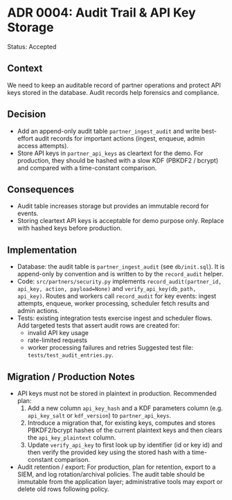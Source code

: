 # ADR 0004: Audit Trail & API Key Storage

Status: Accepted

Context
-------
We need to keep an auditable record of partner operations and protect
API keys stored in the database. Audit records help forensics and compliance.

Decision
--------
- Add an append-only audit table `partner_ingest_audit` and write best-effort
  audit records for important actions (ingest, enqueue, admin access attempts).
- Store API keys in `partner_api_keys` as cleartext for the demo. For production,
  they should be hashed with a slow KDF (PBKDF2 / bcrypt) and compared with a
  time-constant comparison.

Consequences
------------
- Audit table increases storage but provides an immutable record for events.
- Storing cleartext API keys is acceptable for demo purpose only. Replace with
  hashed keys before production.

Implementation
--------------
- Database: the audit table is `partner_ingest_audit` (see `db/init.sql`).
  It is append-only by convention and is written to by the `record_audit`
  helper.
- Code: `src/partners/security.py` implements `record_audit(partner_id,
  api_key, action, payload=None)` and `verify_api_key(db_path, api_key)`.
  Routes and workers call `record_audit` for key events: ingest attempts,
  enqueue, worker processing, scheduler fetch results and admin actions.
- Tests: existing integration tests exercise ingest and scheduler flows.
  Add targeted tests that assert audit rows are created for:
  - invalid API key usage
  - rate-limited requests
  - worker processing failures and retries
  Suggested test file: `tests/test_audit_entries.py`.

Migration / Production Notes
---------------------------
- API keys must not be stored in plaintext in production. Recommended plan:
  1. Add a new column `api_key_hash` and a KDF parameters column (e.g.
     `api_key_salt` or `kdf_version`) to `partner_api_keys`.
  2. Introduce a migration that, for existing keys, computes and stores
     PBKDF2/bcrypt hashes of the current plaintext keys and then clears the
     `api_key_plaintext` column.
  3. Update `verify_api_key` to first look up by identifier (id or key id)
     and then verify the provided key using the stored hash with a
     time-constant comparison.
- Audit retention / export: For production, plan for retention, export to a
  SIEM, and log rotation/archival policies. The audit table should be
  immutable from the application layer; administrative tools may export or
  delete old rows following policy.
